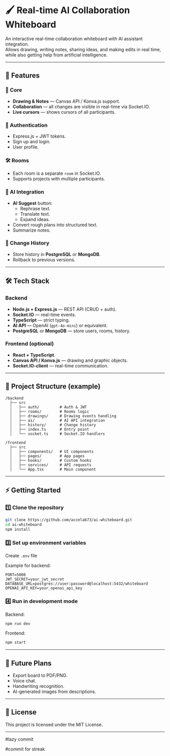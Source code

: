 # 🖌️ Real-time AI Collaboration Whiteboard

An interactive real-time collaboration whiteboard with AI assistant integration.  
Allows drawing, writing notes, sharing ideas, and making edits in real time, while also getting help from artificial intelligence.

---

## 🚀 Features

### 📌 Core
- **Drawing & Notes** — Canvas API / Konva.js support.
- **Collaboration** — all changes are visible in real-time via Socket.IO.
- **Live cursors** — shows cursors of all participants.

### 👤 Authentication
- Express.js + JWT tokens.
- Sign up and login.
- User profile.

### 🛠️ Rooms
- Each room is a separate `room` in Socket.IO.
- Supports projects with multiple participants.

### 🤖 AI Integration
- **AI Suggest** button:
  - Rephrase text.
  - Translate text.
  - Expand ideas.
- Convert rough plans into structured text.
- Summarize notes.

### 📜 Change History
- Store history in **PostgreSQL** or **MongoDB**.
- Rollback to previous versions.

---

## 🛠️ Tech Stack

### Backend
- **Node.js + Express.js** — REST API (CRUD + auth).
- **Socket.IO** — real-time events.
- **TypeScript** — strict typing.
- **AI API** — OpenAI (`gpt-4o-mini`) or equivalent.
- **PostgreSQL** or **MongoDB** — store users, rooms, history.

### Frontend (optional)
- **React + TypeScript**.
- **Canvas API / Konva.js** — drawing and graphic objects.
- **Socket.IO-client** — real-time communication.

---

## 📂 Project Structure (example)

```
/backend
  ├── src
  │   ├── auth/         # Auth & JWT
  │   ├── rooms/        # Rooms logic
  │   ├── drawings/     # Drawing events handling
  │   ├── ai/           # AI API integration
  │   ├── history/      # Change history
  │   ├── index.ts      # Entry point
  │   └── socket.ts     # Socket.IO handlers

/frontend
  ├── src
  │   ├── components/   # UI components
  │   ├── pages/        # App pages
  │   ├── hooks/        # Custom hooks
  │   ├── services/     # API requests
  │   └── App.tsx       # Main component
```

---

## ⚡ Getting Started

### 1️⃣ Clone the repository
```bash
git clone https://github.com/accela673/ai-whiteboard.git
cd ai-whiteboard
npm install
```

### 3️⃣ Set up environment variables
Create `.env` file

Example for backend:
```
PORT=5000
JWT_SECRET=your_jwt_secret
DATABASE_URL=postgres://user:password@localhost:5432/whiteboard
OPENAI_API_KEY=your_openai_api_key
```

### 4️⃣ Run in development mode
Backend:
```bash
npm run dev
```

Frontend:
```bash
npm start
```

---

## 🔮 Future Plans
- Export board to PDF/PNG.
- Voice chat.
- Handwriting recognition.
- AI-generated images from descriptions.

---

## 📜 License
This project is licensed under the MIT License.

---


#lazy commit


#commit for streak
